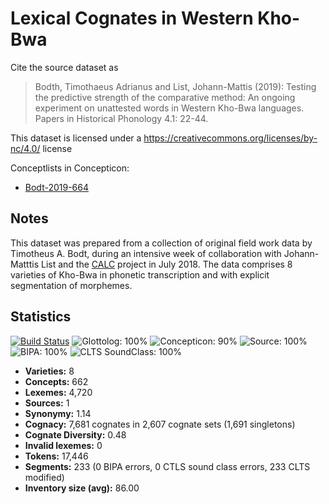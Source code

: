 # Lexical Cognates in Western Kho-Bwa

Cite the source dataset as

> Bodth, Timothaeus Adrianus and List, Johann-Mattis (2019): Testing the predictive strength of the comparative method: An ongoing experiment on unattested words in Western Kho-Bwa languages. Papers in Historical Phonology 4.1: 22-44.

This dataset is licensed under a https://creativecommons.org/licenses/by-nc/4.0/ license


Conceptlists in Concepticon:
- [Bodt-2019-664](https://concepticon.clld.org/contributions/Bodt-2019-664)
## Notes

This dataset was prepared from a collection of original field work data by Timotheus A. Bodt, during an intensive week of collaboration with Johann-Matttis List and the [CALC](http://calc.digling.org) project in July 2018. The data comprises 8 varieties of Kho-Bwa in phonetic transcription and with explicit segmentation of morphemes.



## Statistics


[![Build Status](https://travis-ci.org/lingpy/bodtkhobwa/.svg?branch=master)](https://travis-ci.org/lingpy/bodtkhobwa/)
![Glottolog: 100%](https://img.shields.io/badge/Glottolog-100%25-brightgreen.svg "Glottolog: 100%")
![Concepticon: 90%](https://img.shields.io/badge/Concepticon-90%25-yellowgreen.svg "Concepticon: 90%")
![Source: 100%](https://img.shields.io/badge/Source-100%25-brightgreen.svg "Source: 100%")
![BIPA: 100%](https://img.shields.io/badge/BIPA-100%25-brightgreen.svg "BIPA: 100%")
![CLTS SoundClass: 100%](https://img.shields.io/badge/CLTS%20SoundClass-100%25-brightgreen.svg "CLTS SoundClass: 100%")

- **Varieties:** 8
- **Concepts:** 662
- **Lexemes:** 4,720
- **Sources:** 1
- **Synonymy:** 1.14
- **Cognacy:** 7,681 cognates in 2,607 cognate sets (1,691 singletons)
- **Cognate Diversity:** 0.48
- **Invalid lexemes:** 0
- **Tokens:** 17,446
- **Segments:** 233 (0 BIPA errors, 0 CTLS sound class errors, 233 CLTS modified)
- **Inventory size (avg):** 86.00